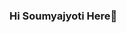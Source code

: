 ### Hi Soumyajyoti Here👋

<!--
**soumya-172/soumya-172** is a ✨ _special_ ✨ repository because its `README.md` (this file) appears on your GitHub profile.

Here are some ideas to get you started:
🎯 Looking for SDE opportunities where I can enhance my knowledge and learn new things.
👨‍🎓 Currently majoring in Information Technology from Jalpaiguri Government Engineering College (Batch of 2022).
👯 I’m looking to collaborate on my projects.
💬 Ask me about anything,I will be happy to help you.
📫 Contact me at ss2237@it.jgec.ac.in
✨ Apart from coding I love Music.
-->

